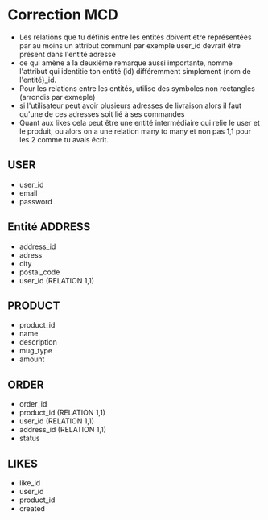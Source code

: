 
# Correction MCD 
- Les relations que tu définis entre les entités doivent etre représentées par au moins un attribut commun! par exemple user_id devrait être présent dans l'entité adresse
- ce qui amène à la deuxième remarque aussi importante, nomme l'attribut qui identitie ton entité (id) différemment simplement {nom de l'entité}_id.
- Pour les relations entre les entités, utilise des symboles non rectangles (arrondis par exmeple)
- si l'utilisateur peut avoir plusieurs adresses de livraison alors il faut qu'une de ces adresses soit lié à ses commandes
-  Quant aux likes cela peut être une entité intermédiaire qui relie le user et le produit, ou alors on a une relation many to many et non pas 1,1 pour les 2 comme tu avais écrit.  


## USER 
- user_id
- email
- password


## Entité ADDRESS
- address_id
- adress
- city
- postal_code
- user_id     (RELATION 1,1)

## PRODUCT
- product_id
- name
- description
- mug_type
- amount

## ORDER
- order_id
- product_id  (RELATION 1,1)
- user_id  (RELATION 1,1)
- address_id (RELATION 1,1)
- status


## LIKES
- like_id
- user_id
- product_id
- created
